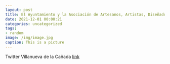 ```yaml
---
layout: post
title: El Ayuntamiento y la Asociación de Artesanos, Artistas, Diseñadores y Oficios (ARDO) han suscrito esta mañana un convenio de col...
date: 2021-12-01 00:00:21
categories: uncategorized
tags:
- random
image: /img/image.jpg
caption: This is a picture
---
```

Twitter Villanueva de la Cañada [link](https://twitter.com/AytoVDLCanada/status/1465620606309830656)
